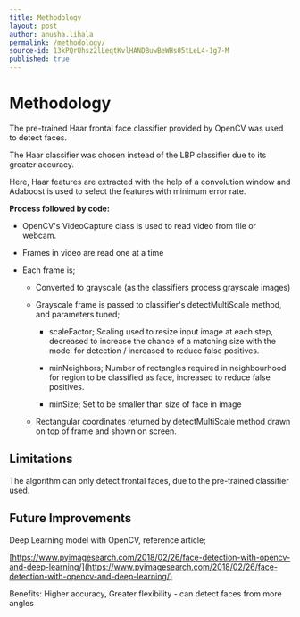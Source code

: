 ```yaml
---
title: Methodology
layout: post
author: anusha.lihala
permalink: /methodology/
source-id: 13kPQrUhsz2lLeqtKvlHANDBuwBeWHs05tLeL4-1g7-M
published: true
---
```

# Methodology

The pre-trained Haar frontal face classifier provided by OpenCV was used to detect faces.

The Haar classifier was chosen instead of the LBP classifier due to its greater accuracy.

Here, Haar features are extracted with the help of a convolution window and Adaboost is used to select the features with minimum error rate.

**Process followed by code:**

* OpenCV's VideoCapture class is used to read video from file or webcam.

* Frames in video are read one at a time

* Each frame is;

    * Converted to grayscale (as the classifiers process grayscale images)

    * Grayscale frame is passed to classifier's detectMultiScale method, and parameters tuned;

        * scaleFactor; Scaling used to resize input image at each step, decreased to increase the chance of a matching size with the model for detection / increased to reduce false positives.

        * minNeighbors; Number of rectangles required in neighbourhood for region to be classified as face, increased to reduce false positives.

        * minSize; Set to be smaller than size of face in image

    * Rectangular coordinates returned by detectMultiScale method drawn on top of frame and shown on screen.

## Limitations

The algorithm can only detect frontal faces, due to the pre-trained classifier used.

## Future Improvements

Deep Learning model with OpenCV, reference article;

[https://www.pyimagesearch.com/2018/02/26/face-detection-with-opencv-and-deep-learning/](https://www.pyimagesearch.com/2018/02/26/face-detection-with-opencv-and-deep-learning/)

Benefits: Higher accuracy, Greater flexibility - can detect faces from more angles

